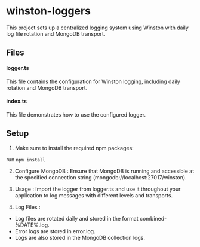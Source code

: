 
# winston-loggers

This project sets up a centralized logging system using Winston with daily log file rotation and MongoDB transport.

## Files

#### logger.ts
This file contains the configuration for Winston logging, including daily rotation and MongoDB transport.

#### index.ts
This file demonstrates how to use the configured logger.

## Setup
1. Make sure to install the required npm packages:

run `npm install`

2. Configure MongoDB : Ensure that MongoDB is running and accessible at the specified connection string (mongodb://localhost:27017/winston).

3. Usage : Import the logger from logger.ts and use it throughout your application to log messages with different levels and transports.

4. Log Files : 
- Log files are rotated daily and stored in the format combined-%DATE%.log.
- Error logs are stored in error.log.
- Logs are also stored in the MongoDB collection logs.

